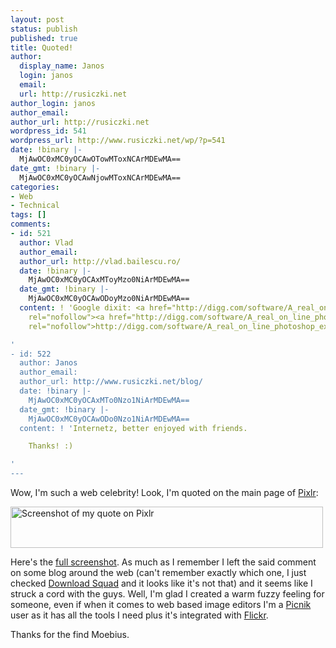 ```yaml
---
layout: post
status: publish
published: true
title: Quoted!
author:
  display_name: Janos
  login: janos
  email: 
  url: http://rusiczki.net
author_login: janos
author_email: 
author_url: http://rusiczki.net
wordpress_id: 541
wordpress_url: http://www.rusiczki.net/wp/?p=541
date: !binary |-
  MjAwOC0xMC0yOCAwOTowMToxNCArMDEwMA==
date_gmt: !binary |-
  MjAwOC0xMC0yOCAwNjowMToxNCArMDEwMA==
categories:
- Web
- Technical
tags: []
comments:
- id: 521
  author: Vlad
  author_email: 
  author_url: http://vlad.bailescu.ro/
  date: !binary |-
    MjAwOC0xMC0yOCAxMToyMzo0NiArMDEwMA==
  date_gmt: !binary |-
    MjAwOC0xMC0yOCAwODoyMzo0NiArMDEwMA==
  content: ! 'Google dixit: <a href="http://digg.com/software/A_real_on_line_photoshop_express_contender?t=17921329#c17921329"
    rel="nofollow"><a href="http://digg.com/software/A_real_on_line_photoshop_express_contender?t=17921329#c17921329"
    rel="nofollow">http://digg.com/software/A_real_on_line_photoshop_express_contender?t=17921329#c17921329</a></a>

'
- id: 522
  author: Janos
  author_email: 
  author_url: http://www.rusiczki.net/blog/
  date: !binary |-
    MjAwOC0xMC0yOCAxMTo0Nzo1NiArMDEwMA==
  date_gmt: !binary |-
    MjAwOC0xMC0yOCAwODo0Nzo1NiArMDEwMA==
  content: ! 'Internetz, better enjoyed with friends.

    Thanks! :)

'
---
```

<p>Wow, I'm such a web celebrity! Look, I'm quoted on the main page of <a href="http://www.pixlr.com">Pixlr</a>:</p>
<p><img alt="Screenshot of my quote on Pixlr" src="http://www.rusiczki.net/blog/blogpics/pixlr-screenshot-quoted.png" width="500" height="66" class="image"/></p>
<p>Here's the <a href="http://www.rusiczki.net/blog/blogpics/pixlr-screenshot-full.png">full screenshot</a>. As much as I remember I left the said comment on some blog around the web (can't remember exactly which one, I just checked <a href="http://www.downloadsquad.com">Download Squad</a> and it looks like it's not that) and it seems like I struck a cord with the guys. Well, I'm glad I created a warm fuzzy feeling for someone, even if when it comes to web based image editors I'm a <a href="http://www.piknic.com">Picnik</a> user as it has all the tools I need plus it's integrated with <a href="http://www.flickr.com">Flickr</a>.</p>
<p>Thanks for the find Moebius.</p>
